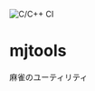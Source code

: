 ![C/C++ CI](https://github.com/aikiriao/mjtools/workflows/C/C++%20CI/badge.svg?branch=master)

# mjtools

麻雀のユーティリティ
